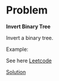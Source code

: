 # Problem
__Invert Binary Tree__

Invert a binary tree.

Example:

See here [Leetcode](https://leetcode.com/explore/featured/card/june-leetcoding-challenge/539/week-1-june-1st-june-7th/3347/)

[Solution](https://github.com/DhanabalShanmugam/Leet-Code-30-Days-Challenge/blob/master/June2020/Week1/Day1/Solution.py)


